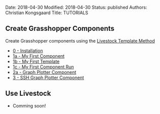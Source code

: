 Date: 2018-04-30
Modified: 2018-04-30
Status: published
Authors: Christian Kongsgaard
Title: TUTORIALS

## Create Grasshopper Components

Create Grasshopper components using the [Livestock Template Method]({filename}/posts/how_is_it_working.md)

* [0 - Installation]({filename}/posts/install_livestock3d.md)
* [1a - My First Component]({filename}/posts/first_component.md)
* [1b - My First Template]({filename}/posts/first_template.md)
* [1c - My First Component Run]({filename}/posts/first_component_run.md)
* [2a - Graph Plotter Component]({filename}/posts/graph_plotter.md)
* [3 - SSH Graph Plotter Component]({filename}/posts/ssh.md)

## Use Livestock

* Comming soon!